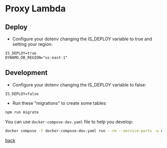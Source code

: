 # Proxy Lambda

## Deploy
- Configure your dotenv changing the IS_DEPLOY variable to true and setting your region:
```.env
IS_DEPLOY=true
DYNAMO_DB_REGION="us-east-1"
```

## Development
- Configure your dotenv changing the IS_DEPLOY variable to false:
```.env
IS_DEPLOY=false
```

- Run these "migrations" to create some tables:
```bash
npm run migrate
```

You can use `docker-compose-dev.yaml` file to help you develop:
```bash
docker compose -f docker-compose-dev.yaml run --rm --service-ports -u node proxyLambda bash
```

[back](../stacks/README.md)